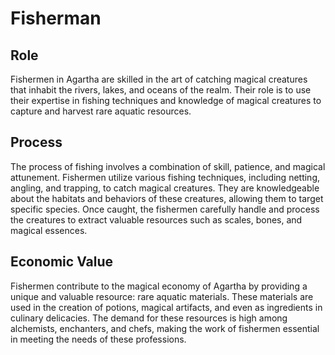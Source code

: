 # Fisherman

## Role
Fishermen in Agartha are skilled in the art of catching magical creatures that inhabit the rivers, lakes, and oceans of the realm. Their role is to use their expertise in fishing techniques and knowledge of magical creatures to capture and harvest rare aquatic resources.

## Process
The process of fishing involves a combination of skill, patience, and magical attunement. Fishermen utilize various fishing techniques, including netting, angling, and trapping, to catch magical creatures. They are knowledgeable about the habitats and behaviors of these creatures, allowing them to target specific species. Once caught, the fishermen carefully handle and process the creatures to extract valuable resources such as scales, bones, and magical essences.

## Economic Value
Fishermen contribute to the magical economy of Agartha by providing a unique and valuable resource: rare aquatic materials. These materials are used in the creation of potions, magical artifacts, and even as ingredients in culinary delicacies. The demand for these resources is high among alchemists, enchanters, and chefs, making the work of fishermen essential in meeting the needs of these professions.
